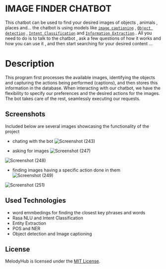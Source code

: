 # IMAGE FINDER CHATBOT


This chatbot can be used to find your desired images of objects , animals , places and... the chatbot is using models like [`image captioning`](https://huggingface.co/nlpconnect/vit-gpt2-image-captioning) , [`Object detection`](https://huggingface.co/facebook/detr-resnet-101) , [`Intent Classification`](https://rasa.com/blog/rasa-nlu-in-depth-part-1-intent-classification/) and [`Information Extraction`](https://rasa.com/docs/rasa/reference/rasa/nlu/extractors/extractor/) . All you need to do is to talk to the chatbot , ask a few questions of how it works and how you can use it , and then start searching for your desired content ...

# Description

This program first processes the available images, identifying the objects and capturing the actions being performed (captions), and then stores this information in the database. When interacting with our chatbot, we have the flexibility to specify our preferences and the desired actions for the images. The bot takes care of the rest, seamlessly executing our requests.

## Screenshots
Included below are several images showcasing the functionality  of the project

- chating with the bot 
![Screenshot (243)](https://github.com/serengil/deepface/assets/117757969/b8026bc7-1bdf-46d7-98cb-3c3cd87aa4ec)

- asking for images
![Screenshot (247)](https://github.com/serengil/deepface/assets/117757969/f70f15d0-2bc5-4ad3-9bec-1d1967b2be3c)

![Screenshot (248)](https://github.com/serengil/deepface/assets/117757969/1a3377bf-60e6-4cff-82fc-a37f05820deb)

- finding images having a specific action done in them
![Screenshot (249)](https://github.com/serengil/deepface/assets/117757969/7547f3f0-4640-4c90-84a1-62c0dde41257)

![Screenshot (251)](https://github.com/serengil/deepface/assets/117757969/92a7bdfe-5f57-49cc-a541-97c86f355fe7)


## Used Technologies


- word emmbedings for finding the closest key phrases and words
- Rasa NLU and Intent Classification
- Entity Extraction
- POS and NER
- Object detection and Image captioning

## License

MelodyHub is licensed under the [MIT License](/LICENSE).
